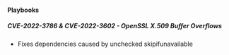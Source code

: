 
#### Playbooks

##### CVE-2022-3786 & CVE-2022-3602 - OpenSSL X.509 Buffer Overflows

- Fixes dependencies caused by unchecked skipifunavailable
